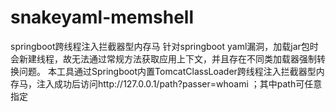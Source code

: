 # snakeyaml-memshell
springboot跨线程注入拦截器型内存马
针对springboot yaml漏洞，加载jar包时会新建线程，故无法通过常规方法获取应用上下文，并且存在不同类加载器强制转换问题。
本工具通过Springboot内置TomcatClassLoader跨线程注入拦截器型内存马，注入成功后访问http://127.0.0.1/path?passer=whoami ；其中path可任意指定

